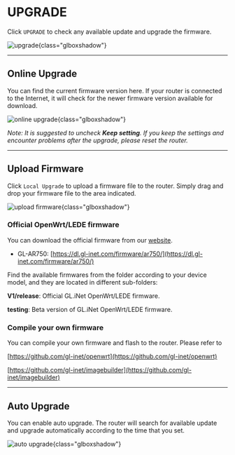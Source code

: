 # UPGRADE

Click `UPGRADE` to check any available update and upgrade the firmware.

![upgrade](https://static.gl-inet.com/docs/en/3/setup/travel_ac_router/upgrade/firmware.jpg){class="glboxshadow"}



---

## Online Upgrade

You can find the current firmware version here. If your router is connected to the Internet, it will check for the newer firmware version available for download.

![online upgrade](https://static.gl-inet.com/docs/en/3/setup/travel_ac_router/upgrade/firmware1.jpg){class="glboxshadow"}



*Note: It is suggested to uncheck **Keep setting**. If you keep the settings and encounter problems after the upgrade, please reset the router.*



---

## Upload Firmware

Click `Local Upgrade` to upload a firmware file to the router. Simply drag and drop your firmware file to the area indicated.

![upload firmware](https://static.gl-inet.com/docs/en/3/setup/travel_ac_router/upgrade/firmware2.jpg){class="glboxshadow"}



### Official OpenWrt/LEDE firmware

You can download the official firmware from our [website](https://dl.gl-inet.com/firmware/). 

- GL-AR750: [https://dl.gl-inet.com/firmware/ar750/](https://dl.gl-inet.com/firmware/ar750/)

Find the available firmwares from the folder according to your device model, and they are located in different sub-folders:

**V1/release**: Official GL.iNet OpenWrt/LEDE firmware.

**testing**: Beta version of GL.iNet OpenWrt/LEDE firmware.



### Compile your own firmware

You can compile your own firmware and flash to the router. Please refer to 

[https://github.com/gl-inet/openwrt](https://github.com/gl-inet/openwrt)

[https://github.com/gl-inet/imagebuilder](https://github.com/gl-inet/imagebuilder)

---

## Auto Upgrade

You can enable auto upgrade. The router will search for available update and upgrade automatically according to the time that you set.

![auto upgrade](https://static.gl-inet.com/docs/en/3/setup/travel_ac_router/upgrade/firmware3.jpg){class="glboxshadow"}
